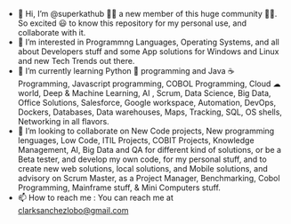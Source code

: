 - 👋 Hi, I’m @superkathub 🐱‍👓 a new member of this huge community 🐱‍🚀. So excited 😃 to know this repository for my personal use, and collaborate with it. 
- 👀 I’m interested in Programmng Languages, Operating Systems, and all about Developers stuff and some App solutions for Windows and Linux and new Tech Trends out there.
- 🌱 I’m currently learning Python 🐍 programming and Java ☕ Programming, Javascript programming, COBOL Programming, Cloud ☁ world, Deep & Machine Learning, AI , Scrum, Data Science, Big Data, Office Solutions, Salesforce, Google workspace, Automation, DevOps, Dockers, Databases, Data warehouses, Maps, Tracking, SQL, OS shells, Networking in all flavors.
- 💞️ I’m looking to collaborate on New Code projects, New programming lenguages, Low Code, ITIL Projects, COBIT Projects, Knowledge Management, AI, Big Data and QA for different kind of solutions, or be a Beta tester, and develop my own code, for my personal stuff, and to create new web solutions, local solutions, and Mobile solutions, and advisory on Scrum Master, as a Project Manager, Benchmarking, Cobol Programming, Mainframe stuff, & Mini Computers stuff. 
- 📫 How to reach me : You can reach me at clarksanchezlobo@gmail.com

<!---
superkathub/superkathub is a ✨ special ✨ repository because its `README.md` (this file) appears on your GitHub profile.
You can click the Preview link to take a look at your changes.
--->
